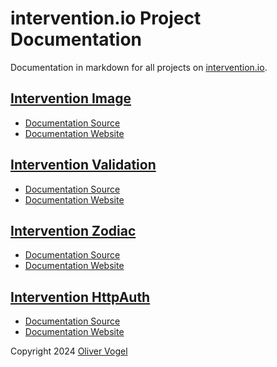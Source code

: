 # intervention.io Project Documentation

Documentation in markdown for all projects on [intervention.io](https://intervention.io).

## [Intervention Image](https://github.com/Intervention/image)

- [Documentation Source](/image)
- [Documentation Website](https://image.intervention.io/)

## [Intervention Validation](https://github.com/Intervention/validation)

- [Documentation Source](/validation)
- [Documentation Website](https://validation.intervention.io/)

## [Intervention Zodiac](https://github.com/Intervention/zodiac)

- [Documentation Source](/zodiac)
- [Documentation Website](https://zodiac.intervention.io/)

## [Intervention HttpAuth](https://github.com/Intervention/httpauth)

- [Documentation Source](/httpauth)
- [Documentation Website](https://httpauth.intervention.io/)

Copyright 2024 [Oliver Vogel](https://intervention.io/)

